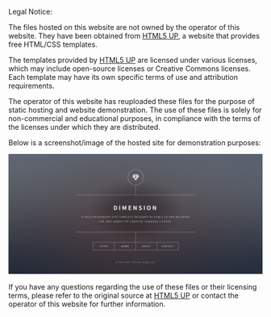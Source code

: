 Legal Notice: 

The files hosted on this website are not owned by the operator of this website. 
They have been obtained from [HTML5 UP](https://html5up.net/), a website that provides free HTML/CSS templates. 

The templates provided by [HTML5 UP](https://html5up.net/) are licensed under various licenses, which may include 
open-source licenses or Creative Commons licenses. Each template may have its own specific 
terms of use and attribution requirements. 

The operator of this website has reuploaded these 
files for the purpose of static hosting and website demonstration. The use of these files is 
solely for non-commercial and educational purposes, in compliance with the terms of the licenses 
under which they are distributed. 

Below is a screenshot/image of the hosted site for demonstration purposes:

![PageShowcaseImage](./images/Screenshot_1.png)

If you have any questions regarding the use of these files or 
their licensing terms, please refer to the original source at [HTML5 UP](https://html5up.net/) or contact the operator 
of this website for further information.
